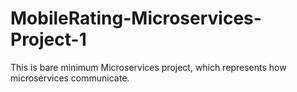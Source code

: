 # MobileRating-Microservices-Project-1
This is bare minimum Microservices project, which represents how microservices communicate.
